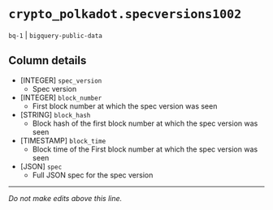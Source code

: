 # `crypto_polkadot.specversions1002`
`bq-1` | `bigquery-public-data`

## Column details
* [INTEGER]   `spec_version`
  - Spec version
* [INTEGER]   `block_number`
  - First block number at which the spec version was seen
* [STRING]    `block_hash`
  - Block hash of the first block number at which the spec version was seen
* [TIMESTAMP] `block_time`
  - Block time of the First block number at which the spec version was seen
* [JSON]      `spec`
  - Full JSON spec for the spec version

-------------------------------------------------------------------------------
*Do not make edits above this line.*
